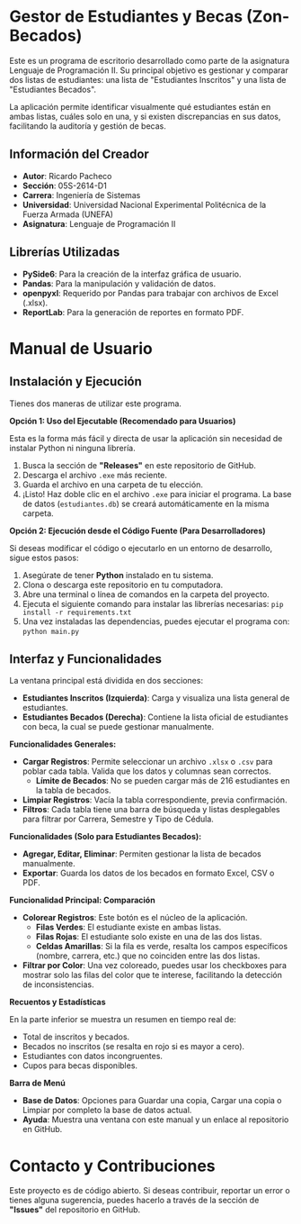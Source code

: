 Gestor de Estudiantes y Becas (Zon-Becados)
===========================================

Este es un programa de escritorio desarrollado como parte de la asignatura Lenguaje de Programación II. Su principal objetivo es gestionar y comparar dos listas de estudiantes: una lista de "Estudiantes Inscritos" y una lista de "Estudiantes Becados".

La aplicación permite identificar visualmente qué estudiantes están en ambas listas, cuáles solo en una, y si existen discrepancias en sus datos, facilitando la auditoría y gestión de becas.

Información del Creador
-----------------------

* **Autor**: Ricardo Pacheco
* **Sección**: 05S-2614-D1
* **Carrera**: Ingeniería de Sistemas
* **Universidad**: Universidad Nacional Experimental Politécnica de la Fuerza Armada (UNEFA)
* **Asignatura**: Lenguaje de Programación II

Librerías Utilizadas
--------------------
* **PySide6**: Para la creación de la interfaz gráfica de usuario.
* **Pandas**: Para la manipulación y validación de datos.
* **openpyxl**: Requerido por Pandas para trabajar con archivos de Excel (.xlsx).
* **ReportLab**: Para la generación de reportes en formato PDF.

Manual de Usuario
=================

Instalación y Ejecución
-----------------------

Tienes dos maneras de utilizar este programa.

**Opción 1: Uso del Ejecutable (Recomendado para Usuarios)**

Esta es la forma más fácil y directa de usar la aplicación sin necesidad de instalar Python ni ninguna librería.

1.  Busca la sección de **"Releases"** en este repositorio de GitHub.
2.  Descarga el archivo `.exe` más reciente.
3.  Guarda el archivo en una carpeta de tu elección.
4.  ¡Listo! Haz doble clic en el archivo `.exe` para iniciar el programa. La base de datos (`estudiantes.db`) se creará automáticamente en la misma carpeta.

**Opción 2: Ejecución desde el Código Fuente (Para Desarrolladores)**

Si deseas modificar el código o ejecutarlo en un entorno de desarrollo, sigue estos pasos:

1.  Asegúrate de tener **Python** instalado en tu sistema.
2.  Clona o descarga este repositorio en tu computadora.
3.  Abre una terminal o línea de comandos en la carpeta del proyecto.
4.  Ejecuta el siguiente comando para instalar las librerías necesarias:
    `pip install -r requirements.txt`
5.  Una vez instaladas las dependencias, puedes ejecutar el programa con:
    `python main.py`

Interfaz y Funcionalidades
--------------------------

La ventana principal está dividida en dos secciones:

* **Estudiantes Inscritos (Izquierda)**: Carga y visualiza una lista general de estudiantes.
* **Estudiantes Becados (Derecha)**: Contiene la lista oficial de estudiantes con beca, la cual se puede gestionar manualmente.

**Funcionalidades Generales:**

* **Cargar Registros**: Permite seleccionar un archivo `.xlsx` o `.csv` para poblar cada tabla. Valida que los datos y columnas sean correctos.
    * **Límite de Becados**: No se pueden cargar más de 216 estudiantes en la tabla de becados.
* **Limpiar Registros**: Vacía la tabla correspondiente, previa confirmación.
* **Filtros**: Cada tabla tiene una barra de búsqueda y listas desplegables para filtrar por Carrera, Semestre y Tipo de Cédula.

**Funcionalidades (Solo para Estudiantes Becados):**

* **Agregar, Editar, Eliminar**: Permiten gestionar la lista de becados manualmente.
* **Exportar**: Guarda los datos de los becados en formato Excel, CSV o PDF.

**Funcionalidad Principal: Comparación**

* **Colorear Registros**: Este botón es el núcleo de la aplicación.
    * **Filas Verdes**: El estudiante existe en ambas listas.
    * **Filas Rojas**: El estudiante solo existe en una de las dos listas.
    * **Celdas Amarillas**: Si la fila es verde, resalta los campos específicos (nombre, carrera, etc.) que no coinciden entre las dos listas.
* **Filtrar por Color**: Una vez coloreado, puedes usar los checkboxes para mostrar solo las filas del color que te interese, facilitando la detección de inconsistencias.

**Recuentos y Estadísticas**

En la parte inferior se muestra un resumen en tiempo real de:
* Total de inscritos y becados.
* Becados no inscritos (se resalta en rojo si es mayor a cero).
* Estudiantes con datos incongruentes.
* Cupos para becas disponibles.

**Barra de Menú**

* **Base de Datos**: Opciones para Guardar una copia, Cargar una copia o Limpiar por completo la base de datos actual.
* **Ayuda**: Muestra una ventana con este manual y un enlace al repositorio en GitHub.

Contacto y Contribuciones
=========================

Este proyecto es de código abierto. Si deseas contribuir, reportar un error o tienes alguna sugerencia, puedes hacerlo a través de la sección de **"Issues"** del repositorio en GitHub.